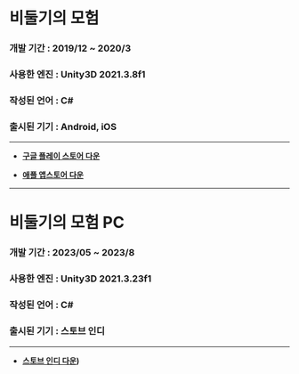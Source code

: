 # 비둘기의 모험
### 개발 기간 : 2019/12 ~ 2020/3
### 사용한 엔진 : Unity3D 2021.3.8f1
### 작성된 언어 : C#
### 출시된 기기 : Android, iOS
-------------
* **[구글 플레이 스토어 다운](https://play.google.com/store/apps/details?id=com.unity3d.doveincity)**

* **[애플 앱스토어 다운](https://apps.apple.com/kr/app/dove-in-city-re/id1637182464)**

-------------

# 비둘기의 모험 PC
### 개발 기간 : 2023/05 ~ 2023/8
### 사용한 엔진 : Unity3D 2021.3.23f1
### 작성된 언어 : C#
### 출시된 기기 : 스토브 인디
-------------
* **[스토브 인디 다운](https://indie.onstove.com/ko/games/2031))**
